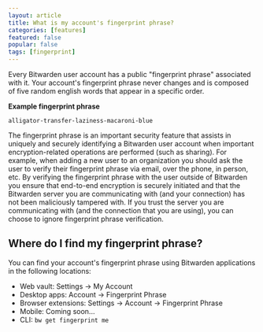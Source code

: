 ```yaml
---
layout: article
title: What is my account's fingerprint phrase?
categories: [features]
featured: false
popular: false
tags: [fingerprint]
---
```


Every Bitwarden user account has a public "fingerprint phrase" associated with it. Your account's fingerprint phrase never changes and is composed of five random english words that appear in a specific order.

**Example fingerprint phrase**

```
alligator-transfer-laziness-macaroni-blue
```

The fingerprint phrase is an important security feature that assists in uniquely and securely identifying a Bitwarden user account when important encryption-related operations are performed (such as sharing). For example, when adding a new user to an organization you should ask the user to verify their fingerprint phrase via email, over the phone, in person, etc. By verifying the fingerprint phrase with the user outside of Bitwarden you ensure that end-to-end encryption is securely initiated and that the Bitwarden server you are communicating with (and your connection) has not been maliciously tampered with. If you trust the server you are communicating with (and the connection that you are using), you can choose to ignore fingerprint phrase verification.

## Where do I find my fingerprint phrase?

You can find your account's fingerprint phrase using Bitwarden applications in the following locations:

- Web vault: Settings &rarr; My Account
- Desktop apps: Account &rarr; Fingerprint Phrase
- Browser extensions: Settings &rarr; Account &rarr; Fingerprint Phrase
- Mobile: Coming soon...
- CLI: `bw get fingerprint me`
